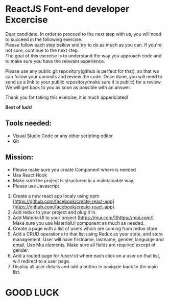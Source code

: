 # ReactJS Font-end developer Excercise


Dear candidate,
In order to proceed to the next step with us, you will need to succeed in the following exercise.  
Please follow each step bellow and try to do as much as you can. If you're not sure, continue to the next step.  
The goal of this exercise is to understand the way you approach code and to make sure you have the relevant experience.  


Please use any public git repository(github is perfect for that), so that we can follow your commits and review the code.
Once done, you will need to send us a link to your public repository(make sure it is public) for a review.
We will get back to you as soon as possible with an answer.

Thank you for taking this exercise, it is much appericiated!  

**Best of luck!**


## Tools needed:

* Visual Studio Code or any other scripting editor
* Git

## Mission: 

* Please make sure you create Component where is needed
* Use React Hook
* Make sure the project is structured in a maintainable way.
* Please use Javascript.


1. Create a new react app localy using npm [https://github.com/facebook/create-react-app](https://github.com/facebook/create-react-app).
2. Add redux to your project and plug it in.
3. Add MaterialUI to your project [https://mui.com/](https://mui.com/) Make sure you use MaterialUI component as much as needed.
4. Create a page with a list of users which are coming from redux store.
5. Add a CRUD operations to that list using Redux as your state, and store management. User will have firstname, lastname, gender, language and email. Use Mui elements. Make sure all fields are required except of gender.
6. Add a routed page for /user/:id where each click on a user on that list, will redirect to a user page.
7. Display all user details and add a button to navigate back to the main list.

# GOOD LUCK 
